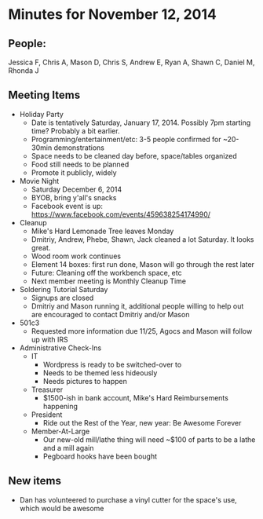 Minutes for November 12, 2014
============================

People:
------
Jessica F, Chris A, Mason D, Chris S, Andrew E, Ryan A, Shawn C, Daniel M, Rhonda J

Meeting Items
-------------
- Holiday Party
  - Date is tentatively Saturday, January 17, 2014. Possibly 7pm starting time? Probably a bit earlier.
  - Programming/entertainment/etc: 3-5 people confirmed for ~20-30min demonstrations
  - Space needs to be cleaned day before, space/tables organized
  - Food still needs to be planned
  - Promote it publicly, widely
- Movie Night
  - Saturday December 6, 2014
  - BYOB, bring y'all's snacks
  - Facebook event is up: https://www.facebook.com/events/459638254174990/
- Cleanup
  - Mike's Hard Lemonade Tree leaves Monday
  - Dmitriy, Andrew, Phebe, Shawn, Jack cleaned a lot Saturday. It looks great.
  - Wood room work continues
  - Element 14 boxes: first run done, Mason will go through the rest later
  - Future: Cleaning off the workbench space, etc
  - Next member meeting is Monthly Cleanup Time
- Soldering Tutorial Saturday
  - Signups are closed
  - Dmitriy and Mason running it, additional people willing to help out are encouraged to contact Dmitriy and/or Mason
- 501c3
  - Requested more information due 11/25, Agocs and Mason will follow up with IRS
- Administrative Check-Ins
  - IT
    - Wordpress is ready to be switched-over to
    - Needs to be themed less hideously
    - Needs pictures to happen
  - Treasurer
    - $1500-ish in bank account, Mike's Hard Reimbursements happening
  - President
    - Ride out the Rest of the Year, new year: Be Awesome Forever
  - Member-At-Large
    - Our new-old mill/lathe thing will need ~$100 of parts to be a lathe and a mill again
    - Pegboard hooks have been bought

New items
---------
- Dan has volunteered to purchase a vinyl cutter for the space's use, which would be awesome
